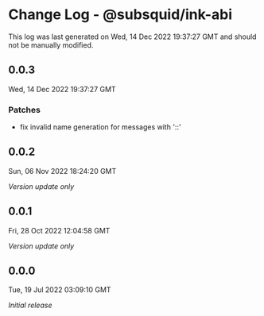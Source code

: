# Change Log - @subsquid/ink-abi

This log was last generated on Wed, 14 Dec 2022 19:37:27 GMT and should not be manually modified.

## 0.0.3
Wed, 14 Dec 2022 19:37:27 GMT

### Patches

- fix invalid name generation for messages with '::'

## 0.0.2
Sun, 06 Nov 2022 18:24:20 GMT

_Version update only_

## 0.0.1
Fri, 28 Oct 2022 12:04:58 GMT

_Version update only_

## 0.0.0
Tue, 19 Jul 2022 03:09:10 GMT

_Initial release_

